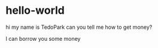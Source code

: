 # hello-world

hi my name is TedoPark
can you tell me how to get money?

I can borrow you some money


